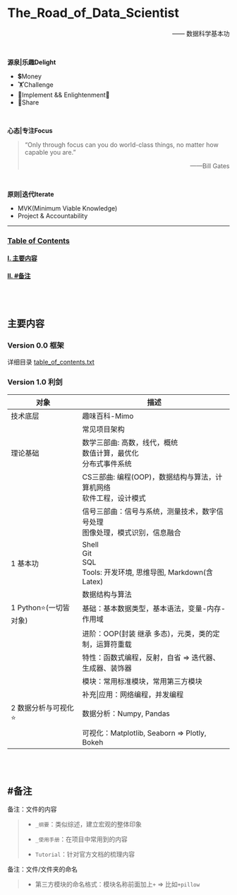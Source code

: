 # The_Road_of_Data_Scientist<a name="Start"></a>
<p align="right">—— 数据科学基本功</p>
<br>

**源泉|乐趣Delight**
- 💲Money
- 🏋️‍Challenge
- 💪Implement && Enlightenment🌈
- 💖Share

<br>

**心态|专注Focus**<br>
> “Only through focus can you do world-class things, no matter how capable you are.”  
> <p align="right">——Bill Gates</p>

<br>

**原则|迭代Iterate**
- MVK(Minimum Viable Knowledge)
- Project & Accountability
---
### [Table of Contents](#Start)
#### [I. 主要内容](#Contents)
#### [II. #备注](#Remarks)

<br>
<br>

## 主要内容 <a name="Contents"></a>
### Version 0.0 框架
详细目录 [table_of_contents.txt](./table_of_contents.txt)  


### Version 1.0 利剑
| 对象                  | 描述                                                         |
| --------------------- | ------------------------------------------------------------ |
| 技术底层              | 趣味百科-Mimo                                                |
|                       | 常见项目架构                                                 |
| 理论基础              | 数学三部曲: 高数，线代，概统<br>  数值计算，最优化<br>  分布式事件系统 |
|                       | CS三部曲: 编程(OOP)，数据结构与算法，计算机网络<br>  软件工程，设计模式 |
|                       | 信号三部曲：信号与系统，测量技术，数字信号处理<br>  图像处理，模式识别，信息融合 |
| 1 基本功              | Shell<br>Git<br>SQL<br>Tools: 开发环境, 思维导图, Markdown(含Latex) |
|                       | 数据结构与算法                                               |
| 1 Python⭐(一切皆对象) | 基础：基本数据类型，基本语法，变量-内存-作用域               |
|                       | 进阶：OOP(封装 继承 多态)，元类，类的定制，运算符重载        |
|                       | 特性：函数式编程，反射，自省 => 迭代器、生成器、装饰器       |
|                       | 模块：常用标准模块，常用第三方模块                           |
|                       | 补充\|应用：网络编程，并发编程                               |
| 2 数据分析与可视化⭐   | 数据分析：Numpy, Pandas                                      |
|                       | 可视化：Matplotlib, Seaborn => Plotly, Bokeh                 |




<br>
<br>

## #备注 <a name="Remarks"></a>


备注：文件的内容

> - `_纲要`：类似综述，建立宏观的整体印象
> - `_使用手册`：在项目中常用到的内容
>
> - `Tutorial`：针对官方文档的梳理内容


备注：文件/文件夹的命名

> - 第三方模块的命名格式：模块名称前面加上`+` => 比如`+pillow`
